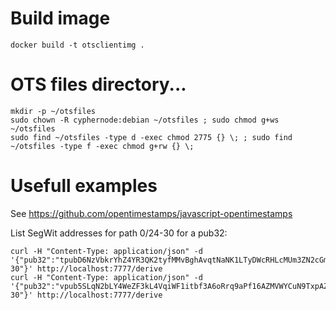 # Build image

```shell
docker build -t otsclientimg .
```

# OTS files directory...

```shell
mkdir -p ~/otsfiles
sudo chown -R cyphernode:debian ~/otsfiles ; sudo chmod g+ws ~/otsfiles
sudo find ~/otsfiles -type d -exec chmod 2775 {} \; ; sudo find ~/otsfiles -type f -exec chmod g+rw {} \;
```

# Usefull examples

See https://github.com/opentimestamps/javascript-opentimestamps

List SegWit addresses for path 0/24-30 for a pub32:

```shell
curl -H "Content-Type: application/json" -d '{"pub32":"tpubD6NzVbkrYhZ4YR3QK2tyfMMvBghAvqtNaNK1LTyDWcRHLcMUm3ZN2cGm5BS3MhCRCeCkXQkTXXjiJgqxpqXK7PeUSp86DTTgkLpcjMtpKWk","path":"0/25-30"}' http://localhost:7777/derive
curl -H "Content-Type: application/json" -d '{"pub32":"vpub5SLqN2bLY4WeZF3kL4VqiWF1itbf3A6oRrq9aPf16AZMVWYCuN9TxpAZwCzVgW94TNzZPNc9XAHD4As6pdnExBtCDGYRmNJrcJ4eV9hNqcv","path":"0/25-30"}' http://localhost:7777/derive
```
